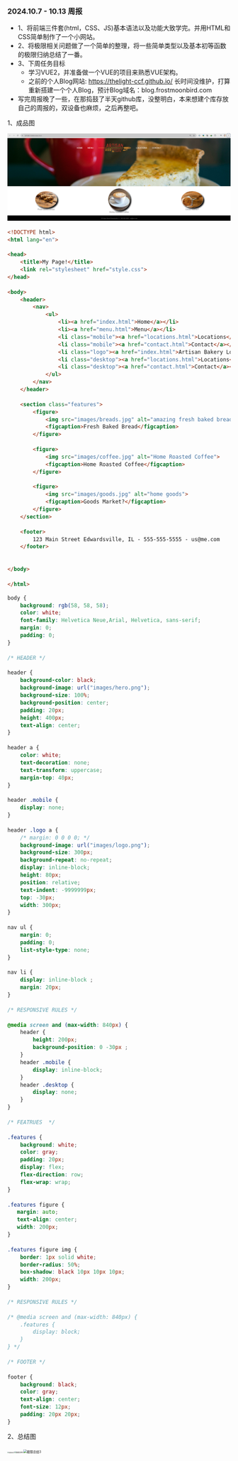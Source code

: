 ### 2024.10.7 - 10.13 周报

+ 1、将前端三件套(html，CSS、JS)基本语法以及功能大致学完。并用HTML和CSS简单制作了一个小网站。
+ 2、将极限相关问题做了一个简单的整理，将一些简单类型以及基本初等函数的极限归纳总结了一番。
+ 3、下周任务目标
  + 学习VUE2，并准备做一个VUE的项目来熟悉VUE架构。
  + 之前的个人Blog网站: https://thelight-ccf.github.io/ 长时间没维护，打算重新搭建一个个人Blog，预计Blog域名：blog.frostmoonbird.com
+ 写完周报晚了一些，在那捣鼓了半天github库，没整明白，本来想建个库存放自己的周报的，双设备也麻烦，之后再整吧。

1、成品图

![artisan222bakery&cafe](images\artisan222bakery&cafe.png)



```html
<!DOCTYPE html>
<html lang="en">

<head>
    <title>My Page!</title>
    <link rel="stylesheet" href="style.css">
</head>

<body>
    <header>
        <nav>
            <ul>
                <li><a href="index.html">Home</a></li>
                <li><a href="menu.html">Menu</a></li>
                <li class="mobile"><a href="locations.html">Locations</a></li>
                <li class="mobile"><a href="contact.html">Contact</a></li>
                <li class="logo"><a href="index.html">Artisan Bakery Logo</a></li>
                <li class="desktop"><a href="locations.html">Locations</a></li>
                <li class="desktop"><a href="contact.html">Contact</a></li>
            </ul>
        </nav>
    </header>

    <section class="features">
        <figure>
            <img src="images/breads.jpg" alt="amazing fresh baked bread">
            <figcaption>Fresh Baked Bread</figcaption>
        </figure>

        <figure>
            <img src="images/coffee.jpg" alt="Home Roasted Coffee">
            <figcaption>Home Roasted Coffee</figcaption>
        </figure>

        <figure>
            <img src="images/goods.jpg" alt="home goods">
            <figcaption>Goods Market?</figcaption>
        </figure>
    </section>

    <footer>
        123 Main Street Edwardsville, IL - 555-555-5555 - us@me.com
    </footer>


</body>

</html>
```

```css
body {
    background: rgb(58, 58, 58);
    color: white;
    font-family: Helvetica Neue,Arial, Helvetica, sans-serif;
    margin: 0;
    padding: 0;
}

/* HEADER */

header {
    background-color: black;
    background-image: url("images/hero.png");
    background-size: 100%;
    background-position: center;
    padding: 20px;
    height: 400px;
    text-align: center;
}

header a {
    color: white;
    text-decoration: none;
    text-transform: uppercase;
    margin-top: 40px;
}

header .mobile {
    display: none;
}

header .logo a {
    /* margin: 0 0 0 0; */
    background-image: url("images/logo.png");
    background-size: 300px;
    background-repeat: no-repeat;
    display: inline-block;
    height: 80px;
    position: relative;
    text-indent: -9999999px;
    top: -30px;
    width: 300px;
}

nav ul {
    margin: 0;
    padding: 0;
    list-style-type: none;
}

nav li {
    display: inline-block ;
    margin: 20px;
}

/* RESPONSIVE RULES */

@media screen and (max-width: 840px) {
    header {
        height: 200px;
        background-position: 0 -30px ;
    }
    header .mobile {
        display: inline-block;
    }
    header .desktop {
        display: none;
    }
}

/* FEATRUES  */

.features {
    background: white;
    color: gray;
    padding: 20px;
    display: flex;
    flex-direction: row;
    flex-wrap: wrap;
}

.features figure {
   margin: auto;
   text-align: center;
   width: 200px; 
}

.features figure img {
    border: 1px solid white;
    border-radius: 50%;
    box-shadow: black 10px 10px 10px;
    width: 200px;
}

/* RESPONSIVE RULES */

/* @media screen and (max-width: 840px) {
    .features {
        display: block;
    }
} */

/* FOOTER */

footer {
    background: black;
    color: gray;
    text-align: center;
    font-size: 12px;
    padding: 20px 20px;
}


```

2、总结图

<img src="C:\Users\OIerT\Documents\Notes\Weeklyreport\images\极限总结1.jpg" alt="极限总结1" style="zoom:20%;" /><img src="C:\Users\OIerT\Documents\Notes\Weeklyreport\images\极限总结2.jpg" alt="极限总结2" style="zoom:25%;" /><img src="C:\Users\OIerT\Documents\Notes\Weeklyreport\images\极限总结3.jpg" alt="极限总结3" style="zoom:50%;" />

